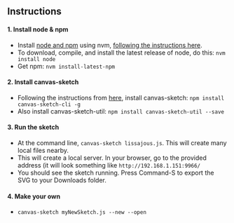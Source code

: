 ## Instructions

#### 1. Install node & npm 

* Install [node and npm](https://docs.npmjs.com/downloading-and-installing-node-js-and-npm) using nvm, [following the instructions here](https://github.com/nvm-sh/nvm).
* To download, compile, and install the latest release of node, do this: ```nvm install node```
* Get npm: ```nvm install-latest-npm```

#### 2. Install canvas-sketch 

* Following the instructions from [here](https://github.com/mattdesl/canvas-sketch/), install canvas-sketch: ```npm install canvas-sketch-cli -g```
* Also install canvas-sketch-util: ```npm install canvas-sketch-util --save```

#### 3. Run the sketch

* At the command line, ```canvas-sketch lissajous.js```. This will create many local files nearby. 
* This will create a local server. In your browser, go to the provided address (it will look something like ```http://192.168.1.151:9966/```
* You should see the sketch running. Press Command-S to export the SVG to your Downloads folder.

#### 4. Make your own 
* ```canvas-sketch myNewSketch.js --new --open```